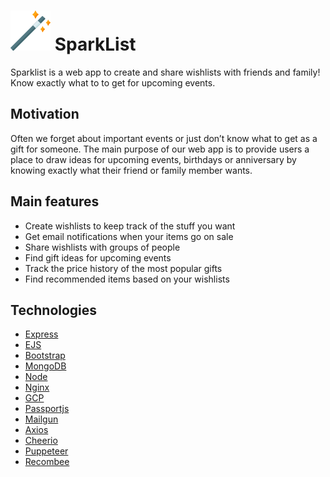 # ![LOGO](public/img/logo/logo64.png) SparkList

Sparklist is a web app to create and share wishlists with friends and family! Know exactly what to to get for upcoming events.

## Motivation

Often we forget about important events or just don’t know what to get as a gift for someone. The main purpose of our web app is to provide users a place to draw ideas for upcoming events, birthdays or anniversary by knowing exactly what their friend or family member wants.

## Main features

- Create wishlists to keep track of the stuff you want
- Get email notifications when your items go on sale
- Share wishlists with groups of people
- Find gift ideas for upcoming events
- Track the price history of the most popular gifts
- Find recommended items based on your wishlists

## Technologies

- [Express](https://expressjs.com/)
- [EJS](https://ejs.co/)
- [Bootstrap](https://getbootstrap.com/)
- [MongoDB](https://www.mongodb.com/)
- [Node](https://nodejs.org/en/)
- [Nginx](https://www.nginx.com/)
- [GCP](https://cloud.google.com/)
- [Passportjs](http://www.passportjs.org/)
- [Mailgun](https://www.mailgun.com//)
- [Axios](https://cheerio.js.org/)
- [Cheerio](https://cheerio.js.org/)
- [Puppeteer](https://github.com/puppeteer/puppeteer)
- [Recombee](https://github.com/axios/axios)
